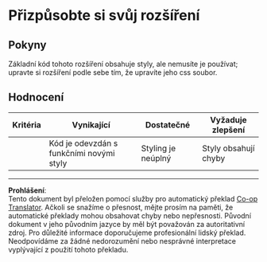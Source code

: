 <!--
CO_OP_TRANSLATOR_METADATA:
{
  "original_hash": "e3c6f2a03c2336e60412612d870af547",
  "translation_date": "2025-08-28T03:40:59+00:00",
  "source_file": "5-browser-extension/1-about-browsers/assignment.md",
  "language_code": "cs"
}
-->
# Přizpůsobte si svůj rozšíření

## Pokyny

Základní kód tohoto rozšíření obsahuje styly, ale nemusíte je používat; upravte si rozšíření podle sebe tím, že upravíte jeho css soubor.

## Hodnocení

| Kritéria | Vynikající                                  | Dostatečné            | Vyžaduje zlepšení  |
| -------- | ------------------------------------------- | --------------------- | ------------------ |
|          | Kód je odevzdán s funkčními novými styly    | Styling je neúplný    | Styly obsahují chyby |

---

**Prohlášení**:  
Tento dokument byl přeložen pomocí služby pro automatický překlad [Co-op Translator](https://github.com/Azure/co-op-translator). Ačkoli se snažíme o přesnost, mějte prosím na paměti, že automatické překlady mohou obsahovat chyby nebo nepřesnosti. Původní dokument v jeho původním jazyce by měl být považován za autoritativní zdroj. Pro důležité informace doporučujeme profesionální lidský překlad. Neodpovídáme za žádné nedorozumění nebo nesprávné interpretace vyplývající z použití tohoto překladu.
